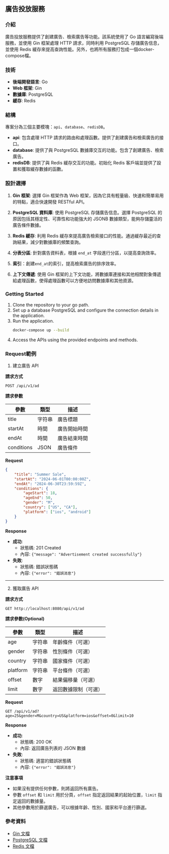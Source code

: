 ## 廣告投放服務

### 介紹

廣告投放服務提供了創建廣告、檢索廣告等功能。該系統使用了 Go 語言編寫後端服務，並使用 Gin 框架處理 HTTP 請求，同時利用 PostgreSQL 存儲廣告信息，並使用 Redis 緩存來提高查詢性能。另外，也將所有服務打包成一個docker-compose檔。

### 技術

- **後端開發語言**: Go
- **Web 框架**: Gin
- **數據庫**: PostgreSQL
- **緩存**: Redis

### 結構

專案分為三個主要模塊：`api`、`database`、`redisDB`。

- **api**: 包含處理 HTTP 請求的路由和處理函數。提供了創建廣告和檢索廣告的接口。
- **database**: 提供了與 PostgreSQL 數據庫交互的功能。包含了創建廣告、檢索廣告。
- **redisDB**: 提供了與 Redis 緩存交互的功能。初始化 Redis 客戶端並提供了設置和獲取緩存數據的函數。

### 設計選擇

1. **Gin 框架**: 選擇 Gin 框架作為 Web 框架，因為它具有輕量級、快速和簡單易用的特點，適合快速開發 RESTful API。
   
2. **PostgreSQL 資料庫**: 使用 PostgreSQL 存儲廣告信息。選擇 PostgreSQL 的原因包括其穩定性、可靠性和功能強大的 JSONB 數據類型，能夠存儲靈活的廣告條件數據。
   
3. **Redis 緩存**: 利用 Redis 緩存來提高廣告檢索接口的性能。通過緩存最近的查詢結果，減少對數據庫的頻繁查詢。

4. **分表分區**: 針對廣告資料表，根據 `end_at` 字段進行分區，以提高查詢效率。
5. **索引**：創建`end_at`的索引，提高檢索廣告的排序效率。
6. **上下文傳遞**: 使用 Gin 框架的上下文功能，將數據庫連接和其他相關對象傳遞給處理函數，使得處理函數可以方便地訪問數據庫和其他資源。

### Getting Started

1. Clone the repository to your go path.
2. Set up a database PostgreSQL and configure the connection details in the application.
3. Run the application.
   ```bash
   docker-compose up --build
   ```
4. Access the APIs using the provided endpoints and methods.

### Request範例

1.  建立廣告 API

**請求方式**

```
POST /api/v1/ad
```

**請求參數**

| 參數        | 類型   | 描述                 |
|-------------|--------|----------------------|
| title       | 字符串 | 廣告標題             |
| startAt     | 時間   | 廣告開始時間         |
| endAt       | 時間   | 廣告結束時間         |
| conditions  | JSON   | 廣告條件             |

**Request**

```json
{
    "title": "Summer Sale",
    "startAt": "2024-06-01T00:00:00Z",
    "endAt": "2024-06-30T23:59:59Z",
    "conditions": {
        "ageStart": 18,
        "ageEnd": 50,
        "gender": "M",
        "country": ["US", "CA"],
        "platform": ["ios", "android"]
    }
}
```

**Response**

- **成功**:
  - 狀態碼: 201 Created
  - 內容: `{"message": "Advertisement created successfully"}`
- **失敗**:
  - 狀態碼: 錯誤狀態碼
  - 內容: `{"error": "錯誤消息"}`

---

2. 獲取廣告 API

**請求方式**

```
GET http://localhost:8080/api/v1/ad
```

**請求參數(Optional)**

| 參數        | 類型   | 描述                  |
|-------------|--------|-----------------------|
| age         | 字符串 | 年齡條件（可選）      |
| gender      | 字符串 | 性別條件（可選）      |
| country     | 字符串 | 國家條件（可選）      |
| platform    | 字符串 | 平台條件（可選）      |
| offset      | 數字   | 結果偏移量（可選）    |
| limit       | 數字   | 返回數據限制（可選）  |

**Request**

```
GET /api/v1/ad?age=25&gender=M&country=US&platform=ios&offset=0&limit=10
```

**Response**

- **成功**:
  - 狀態碼: 200 OK
  - 內容: 返回廣告列表的 JSON 數據
- **失敗**:
  - 狀態碼: 適當的錯誤狀態碼
  - 內容: `{"error": "錯誤消息"}`

**注意事項**

- 如果沒有提供任何參數，則將返回所有廣告。
- 參數 `offset` 和 `limit` 用於分頁，`offset` 指定返回結果的起始位置，`limit` 指定返回的數據量。
- 其他參數用於篩選廣告，可以根據年齡、性別、國家和平台進行篩選。



### 參考資料

- [Gin 文檔](https://github.com/gin-gonic/gin)
- [PostgreSQL 文檔](https://www.postgresql.org/docs/)
- [Redis 文檔](https://redis.io/documentation)

